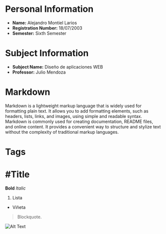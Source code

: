 # Personal Information

- **Name:** Alejandro Montiel Larios
- **Registration Number:** 18/07/2003
- **Semester:** Sixth Semester

# Subject Information

- **Subject Name:** Diseño de aplicaciones WEB
- **Professor:** Julio Mendoza

# Markdown

Markdown is a lightweight markup language that is widely used for formatting plain text. It allows you to add formatting elements, such as headers, lists, links, and images, using simple and readable syntax. Markdown is commonly used for creating documentation, README files, and online content. It provides a convenient way to structure and stylize text without the complexity of traditional markup languages.

# Tags
#Title
===============
**Bold**
*Italic*
1. Lista
- Viñeta
> Blockquote.

![Alt Text]([image-url.jpg](https://www.shutterstock.com/image-vector/angry-wolf-head-line-art-600nw-2263982357.jpg)https://www.shutterstock.com/image-vector/angry-wolf-head-line-art-600nw-2263982357.jpg)


